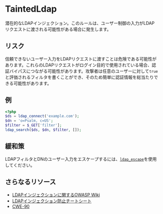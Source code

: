 # TaintedLdap
潜在的なLDAPインジェクション。このルールは、ユーザー制御の入力がLDAPリクエストに渡される可能性がある場合に発生します。

## リスク
信頼できないユーザー入力をLDAPリクエストに渡すことは危険である可能性があります。これらのLDAPリクエストがログイン目的で使用されている場合、認証バイパスにつながる可能性があります。攻撃者は任意のユーザーに対して`true`と評価されるフィルタを書くことができ、そのため簡単に認証情報を総当たりできる可能性があります。

## 例
```php
<?php
$ds = ldap_connect('example.com');
$dn = 'o=Psalm, c=US';
$filter = $_GET['filter'];
ldap_search($ds, $dn, $filter, []);
```

## 緩和策
LDAPフィルタとDNのユーザー入力をエスケープするには、[`ldap_escape`](https://www.php.net/manual/en/function.ldap-escape.php)を使用してください。

## さらなるリソース
- [LDAPインジェクションに関するOWASP Wiki](https://owasp.org/www-community/attacks/LDAP_Injection)
- [LDAPインジェクション防止チートシート](https://cheatsheetseries.owasp.org/cheatsheets/LDAP_Injection_Prevention_Cheat_Sheet.html)
- [CWE-90](https://cwe.mitre.org/data/definitions/90.html)
